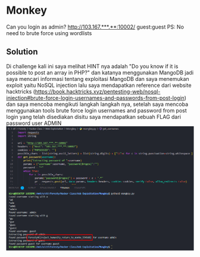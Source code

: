 # Monkey
Can you login as admin?
http://103.167.***.**:10002/
guest:guest
PS: No need to brute force using wordlists

## Solution
Di challenge kali ini saya melihat HINT nya adalah "Do you know if it is possible to post an array in PHP?" dan katanya menggunakan MangoDB jadi saya mencari informasi tentang exploitasi MangoDB dan saya menemukan exploit yaitu NoSQL injection lalu saya mendapatkan reference dari website hacktricks (https://book.hacktricks.xyz/pentesting-web/nosql-injection#brute-force-login-usernames-and-passwords-from-post-login) dan saya mencoba mengikuti langkah langkah nya, setelah saya mencoba menggunakan tools brute force login usernames and password from post login yang telah disediakan disitu saya mendapatkan sebuah FLAG dari password user ADMIN
![Screenshot from 2023-06-14 02-02-23](https://raw.githubusercontent.com/ilmndwntr/ForestyHC-CTF-WRITEUP/main/Web%20Exploitation/Mongkey/result.png) 

